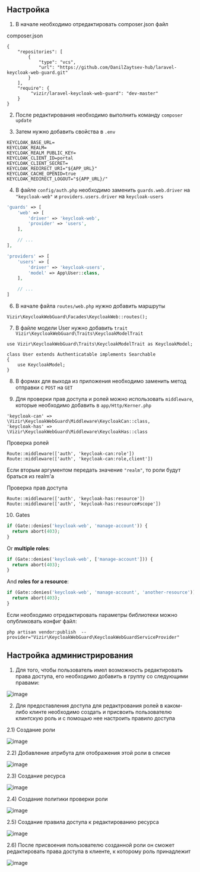 ## Настройка

1) В начале необходимо отредактировать composer.json файл 

composer.json
```
{
    "repositories": [
        {
            "type": "vcs",
            "url": "https://github.com/DanilZaytsev-hub/laravel-keycloak-web-guard.git"
        }
    ],
    "require": {
         "vizir/laravel-keycloak-web-guard": "dev-master"
    }
}
```
2) После редактирования необходимо выполнить команду `composer update`

3) Затем нужно добавить свойства в `.env`
```
KEYCLOAK_BASE_URL=
KEYCLOAK_REALM=
KEYCLOAK_REALM_PUBLIC_KEY=
KEYCLOAK_CLIENT_ID=portal
KEYCLOAK_CLIENT_SECRET=
KEYCLOAK_REDIRECT_URI="${APP_URL}"
KEYCLOAK_CACHE_OPENID=true
KEYCLOAK_REDIRECT_LOGOUT="${APP_URL}/"
```

4) В файле `config/auth.php` необходимо заменить `guards.web.driver` на `"keycloak-web"` и `providers.users.driver` на `keycloak-users`
```php
'guards' => [
    'web' => [
        'driver' => 'keycloak-web',
        'provider' => 'users',
    ],

    // ...
],
```
```php
'providers' => [
    'users' => [
        'driver' => 'keycloak-users',
        'model' => App\User::class,
    ],

    // ...
]
```
6) В начале файла `routes/web.php` нужно добавить маршруты
```
Vizir\KeycloakWebGuard\Facades\KeycloakWeb::routes();
```
7) В файле модели User нужно добавить `trait Vizir\KeycloakWebGuard\Traits\KeycloakModelTrait`

```
use Vizir\KeycloakWebGuard\Traits\KeycloakModelTrait as KeycloakModel;

class User extends Authenticatable implements Searchable
{
    use KeycloakModel;
}
```
8) В формах для выхода из приложения необходимо заменить метод отправки с `POST` на `GET`

9) Для проверки прав доступа и ролей можно использовать `middleware`, которые необходимо добавить в `app/Http/Kerner.php` 
```
'keycloak-can' => \Vizir\KeycloakWebGuard\Middleware\KeycloakCan::class,
'keycloak-has' => \Vizir\KeycloakWebGuard\Middleware\KeycloakHas::class
```
Проверка ролей
```
Route::middleware(['auth', 'keycloak-can:role'])
Route::middleware(['auth', 'keycloak-can:role,client'])
```
Если вторым аргументом передать значение `"realm"`, то роли будут браться из realm'a

Проверка прав доступа
```
Route::middleware(['auth', 'keycloak-has:resource'])
Route::middleware(['auth', 'keycloak-has:resource#scope'])
```

10) Gates 

```php
if (Gate::denies('keycloak-web', 'manage-account')) {
  return abort(403);
}
```

Or **multiple roles**:

```php
if (Gate::denies('keycloak-web', ['manage-account'])) {
  return abort(403);
}
```

And **roles for a resource**:

```php
if (Gate::denies('keycloak-web', 'manage-account', 'another-resource')) {
  return abort(403);
}
```

Если необходимо отредактировать параметры библиотеки можно опубликовать конфиг файл: 
```
php artisan vendor:publish  --provider="Vizir\KeycloakWebGuard\KeycloakWebGuardServiceProvider"
```
## Настройка администрирования

1) Для того, чтобы пользователь имел возможность редактировать права доступа, его необходимо добавить в группу со следующими правами:

![image](https://user-images.githubusercontent.com/81566198/185394918-829baf1a-9bec-49f6-8bee-178709218388.png)

2) Для предоставления доступа для редактрования ролей в каком-либо клинте необходимо создать и присвоить пользователю клинтскую роль и с помощью нее настроить правило доступа

2.1) Создание роли

![image](https://user-images.githubusercontent.com/81566198/185395298-6505c129-bee4-43ca-bf0f-4b0db86f213d.png)

2.2) Добавление атрибута для отображения этой роли в списке 

![image](https://user-images.githubusercontent.com/81566198/185395442-362253cd-f774-40e2-b370-60da489e0d5a.png)

2.3) Создание ресурса

![image](https://user-images.githubusercontent.com/81566198/185395713-3856f106-b771-4098-967e-770ea28f1608.png)

2.4) Создание политики проверки роли 

![image](https://user-images.githubusercontent.com/81566198/185395889-c47e8bb6-92b1-4195-8a0e-69ceb1f512c7.png)

2.5) Создание правила доступа к редактированию ресурса

![image](https://user-images.githubusercontent.com/81566198/185396333-f4823ccf-e6b0-4016-9f8d-a1d3a0369c15.png)

2.6) После присвоения пользователю созданной роли он сможет редактировать права доступа в клиенте, к которому роль принадлежит

![image](https://user-images.githubusercontent.com/81566198/185397179-3dca45c7-2c03-4f48-b2f9-ad75805847aa.png)
